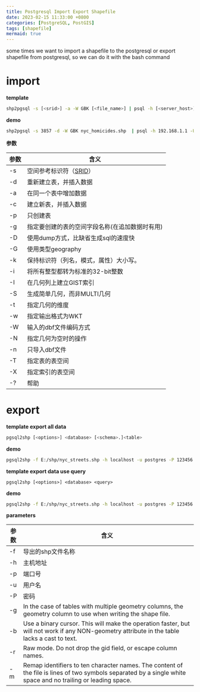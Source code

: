 ```yaml
---
title: Postgresql Import Export Shapefile
date: 2023-02-15 11:33:00 +0800
categories: [PostgreSQL, PostGIS]
tags: [shapefile]
mermaid: true
---
```


some times we want to import a shapefile to the postgresql or export shapefile from postgresql, so we can do it with the bash command 


# import 

**template**

``` bash
shp2pgsql -s [<srid>] -a -W GBK [<file_name>] | psql -h [<server_host>] -U [<user_name>] -d [<db_name>] -p 5432
```

**demo**

``` bash
shp2pgsql -s 3857 -d -W GBK nyc_homicides.shp  | psql -h 192.168.1.1 -U postgres -d mydb -p 5433
```

**参数**

| 参数 | 含义 |
| ---- | ---- |
| -s|空间参考标识符（[SRID](https://epsg.io/)）|
|-d|重新建立表，并插入数据|
|-a|在同一个表中增加数据|
|-c|建立新表，并插入数据|
|-p|只创建表|
|-g|指定要创建的表的空间字段名称(在追加数据时有用)|
|-D|使用dump方式，比缺省生成sql的速度快|
|-G|使用类型geography|
|-k|保持标识符（列名，模式，属性）大小写。|
|-i|将所有整型都转为标准的32-bit整数|
|-I|在几何列上建立GIST索引|
|-S|生成简单几何，而非MULTI几何|
|-t|指定几何的维度|
|-w|指定输出格式为WKT|
|-W|输入的dbf文件编码方式|
|-N|指定几何为空时的操作|
|-n|只导入dbf文件|
|-T|指定表的表空间|
|-X|指定索引的表空间|
|-?|帮助|



# export

**template export all data**

```bash
pgsql2shp [<options>] <database> [<schema>.]<table>
```

**demo**

```bash
pgsql2shp -f E:/shp/nyc_streets.shp -h localhost -u postgres -P 123456 -p 5433 Testpg  public.nyc_streets;
```


**template export data use query**

```
pgsql2shp [<options>] <database> <query>
```

 **demo**

```bash
pgsql2shp -f E:/shp/nyc_streets.shp -h localhost -u postgres -P 123456 -p 5433 Testpg  "SELECT * from  nyc_streets";
```


**parameters**

| 参数 | 含义 |
| ---- | ---- |
|-f <filename>|	导出的shp文件名称|
|-h <host>|	主机地址|
|-p <port>|	端口号|
|-u <user>|	用户名|
|-P <password>|	密码|
|-g <geometry column>|	In the case of tables with multiple geometry columns, the geometry column to use when writing the shape file.|
|-b|	Use a binary cursor. This will make the operation faster, but will not work if any NON-geometry attribute in the table lacks a cast to text.|
|-r	|Raw mode. Do not drop the gid field, or escape column names.|
|-m <filename>|	Remap identifiers to ten character names. The content of the file is lines of two symbols separated by a single white space and no trailing or leading space.|

